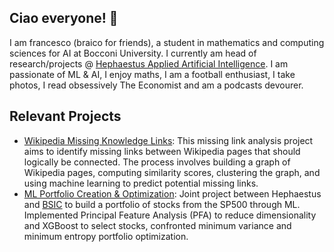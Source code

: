 
## Ciao everyone! 👋
I am francesco (braico for friends), a student in mathematics and computing sciences for AI at Bocconi University. 
I currently am head of research/projects @ [Hephaestus Applied Artificial Intelligence](https://github.com/Hephaestus-AI-Association). 
I am passionate of ML & AI, I enjoy maths, I am a football enthusiast, I take photos, I read obsessively The Economist and am a podcasts devourer.

## Relevant Projects
- [Wikipedia Missing Knowledge Links](https://github.com/francescobraicovich/Missing_Knowledge_Links_WIkipedia): This missing link analysis project aims to identify missing links between Wikipedia pages that should logically be connected. The process involves building a graph of Wikipedia pages, computing similarity scores, clustering the graph, and using machine learning to predict potential missing links.
- [ML Portfolio Creation & Optimization](https://github.com/BSIC/bsic_hephaestus_paper): Joint project between Hephaestus and [BSIC](https://bsic.it) to build a portfolio of stocks from the SP500 through ML. Implemented Principal Feature Analysis (PFA) to reduce dimensionality and XGBoost to select stocks, confronted minimum variance and minimum entropy portfolio optimization.

